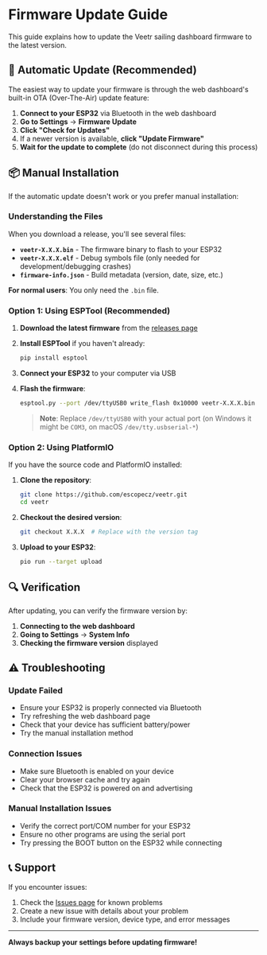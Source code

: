 # Firmware Update Guide

This guide explains how to update the Veetr sailing dashboard firmware to the latest version.

## 🔄 Automatic Update (Recommended)

The easiest way to update your firmware is through the web dashboard's built-in OTA (Over-The-Air) update feature:

1. **Connect to your ESP32** via Bluetooth in the web dashboard
2. **Go to Settings** → **Firmware Update**
3. **Click "Check for Updates"**
4. If a newer version is available, **click "Update Firmware"**
5. **Wait for the update to complete** (do not disconnect during this process)

## 📦 Manual Installation

If the automatic update doesn't work or you prefer manual installation:

### Understanding the Files

When you download a release, you'll see several files:

- **`veetr-X.X.X.bin`** - The firmware binary to flash to your ESP32
- **`veetr-X.X.X.elf`** - Debug symbols file (only needed for development/debugging crashes)
- **`firmware-info.json`** - Build metadata (version, date, size, etc.)

**For normal users**: You only need the `.bin` file.

### Option 1: Using ESPTool (Recommended)

1. **Download the latest firmware** from the [releases page](https://github.com/escopecz/veetr/releases)
2. **Install ESPTool** if you haven't already:
   ```bash
   pip install esptool
   ```
3. **Connect your ESP32** to your computer via USB
4. **Flash the firmware**:
   ```bash
   esptool.py --port /dev/ttyUSB0 write_flash 0x10000 veetr-X.X.X.bin
   ```
   
   > **Note**: Replace `/dev/ttyUSB0` with your actual port (on Windows it might be `COM3`, on macOS `/dev/tty.usbserial-*`)

### Option 2: Using PlatformIO

If you have the source code and PlatformIO installed:

1. **Clone the repository**:
   ```bash
   git clone https://github.com/escopecz/veetr.git
   cd veetr
   ```
2. **Checkout the desired version**:
   ```bash
   git checkout X.X.X  # Replace with the version tag
   ```
3. **Upload to your ESP32**:
   ```bash
   pio run --target upload
   ```

## 🔍 Verification

After updating, you can verify the firmware version by:

1. **Connecting to the web dashboard**
2. **Going to Settings** → **System Info**
3. **Checking the firmware version** displayed

## ⚠️ Troubleshooting

### Update Failed
- Ensure your ESP32 is properly connected via Bluetooth
- Try refreshing the web dashboard page
- Check that your device has sufficient battery/power
- Try the manual installation method

### Connection Issues
- Make sure Bluetooth is enabled on your device
- Clear your browser cache and try again
- Check that the ESP32 is powered on and advertising

### Manual Installation Issues
- Verify the correct port/COM number for your ESP32
- Ensure no other programs are using the serial port
- Try pressing the BOOT button on the ESP32 while connecting

## 📞 Support

If you encounter issues:

1. Check the [Issues page](https://github.com/escopecz/veetr/issues) for known problems
2. Create a new issue with details about your problem
3. Include your firmware version, device type, and error messages

---

**Always backup your settings before updating firmware!**
